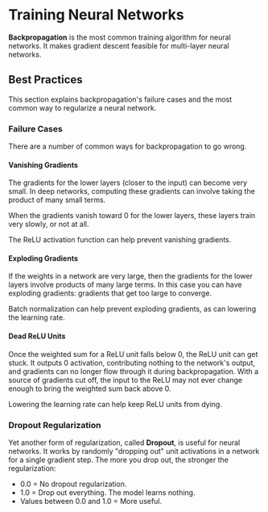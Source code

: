 # Training Neural Networks

**Backpropagation** is the most common training algorithm for neural networks. It makes gradient descent feasible for multi-layer neural networks.

## Best Practices

This section explains backpropagation's failure cases and the most common way to regularize a neural network.

### Failure Cases

There are a number of common ways for backpropagation to go wrong.

#### Vanishing Gradients

The gradients for the lower layers (closer to the input) can become very small. In deep networks, computing these gradients can involve taking the product of many small terms.

When the gradients vanish toward 0 for the lower layers, these layers train very slowly, or not at all.

The ReLU activation function can help prevent vanishing gradients.

#### Exploding Gradients

If the weights in a network are very large, then the gradients for the lower layers involve products of many large terms. In this case you can have exploding gradients: gradients that get too large to converge.

Batch normalization can help prevent exploding gradients, as can lowering the learning rate.

#### Dead ReLU Units

Once the weighted sum for a ReLU unit falls below 0, the ReLU unit can get stuck. It outputs 0 activation, contributing nothing to the network's output, and gradients can no longer flow through it during backpropagation. With a source of gradients cut off, the input to the ReLU may not ever change enough to bring the weighted sum back above 0.

Lowering the learning rate can help keep ReLU units from dying.

### Dropout Regularization

Yet another form of regularization, called **Dropout**, is useful for neural networks. It works by randomly "dropping out" unit activations in a network for a single gradient step. The more you drop out, the stronger the regularization:

* 0.0 = No dropout regularization.
* 1.0 = Drop out everything. The model learns nothing.
* Values between 0.0 and 1.0 = More useful.